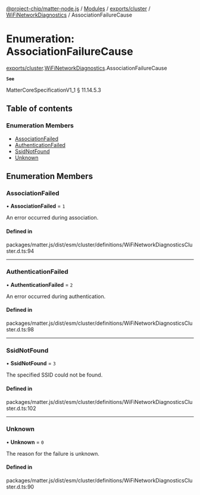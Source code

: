 [@project-chip/matter-node.js](../README.md) / [Modules](../modules.md) / [exports/cluster](../modules/exports_cluster.md) / [WiFiNetworkDiagnostics](../modules/exports_cluster.WiFiNetworkDiagnostics.md) / AssociationFailureCause

# Enumeration: AssociationFailureCause

[exports/cluster](../modules/exports_cluster.md).[WiFiNetworkDiagnostics](../modules/exports_cluster.WiFiNetworkDiagnostics.md).AssociationFailureCause

**`See`**

MatterCoreSpecificationV1_1 § 11.14.5.3

## Table of contents

### Enumeration Members

- [AssociationFailed](exports_cluster.WiFiNetworkDiagnostics.AssociationFailureCause.md#associationfailed)
- [AuthenticationFailed](exports_cluster.WiFiNetworkDiagnostics.AssociationFailureCause.md#authenticationfailed)
- [SsidNotFound](exports_cluster.WiFiNetworkDiagnostics.AssociationFailureCause.md#ssidnotfound)
- [Unknown](exports_cluster.WiFiNetworkDiagnostics.AssociationFailureCause.md#unknown)

## Enumeration Members

### AssociationFailed

• **AssociationFailed** = ``1``

An error occurred during association.

#### Defined in

packages/matter.js/dist/esm/cluster/definitions/WiFiNetworkDiagnosticsCluster.d.ts:94

___

### AuthenticationFailed

• **AuthenticationFailed** = ``2``

An error occurred during authentication.

#### Defined in

packages/matter.js/dist/esm/cluster/definitions/WiFiNetworkDiagnosticsCluster.d.ts:98

___

### SsidNotFound

• **SsidNotFound** = ``3``

The specified SSID could not be found.

#### Defined in

packages/matter.js/dist/esm/cluster/definitions/WiFiNetworkDiagnosticsCluster.d.ts:102

___

### Unknown

• **Unknown** = ``0``

The reason for the failure is unknown.

#### Defined in

packages/matter.js/dist/esm/cluster/definitions/WiFiNetworkDiagnosticsCluster.d.ts:90
